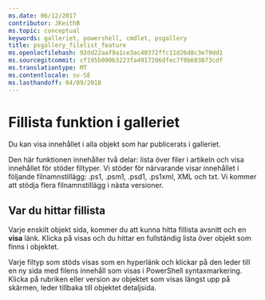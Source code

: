 ```yaml
---
ms.date: 06/12/2017
contributor: JKeithB
ms.topic: conceptual
keywords: galleriet, powershell, cmdlet, psgallery
title: psgallery_filelist_feature
ms.openlocfilehash: 92dd22aaf9a1ce3ac40372ffc11d26d8c3e79dd1
ms.sourcegitcommit: cf195b090b3223fa4917206dfec7f0b603873cdf
ms.translationtype: MT
ms.contentlocale: sv-SE
ms.lasthandoff: 04/09/2018
---
```

# <a name="filelist-feature-in-the-gallery"></a>Fillista funktion i galleriet

Du kan visa innehållet i alla objekt som har publicerats i galleriet.

Den här funktionen innehåller två delar: lista över filer i artikeln och visa innehållet för stöder filtyper. Vi stöder för närvarande visar innehållet i följande filnamnstillägg: .ps1, .psm1, .psd1, .ps1xml, XML och txt. Vi kommer att stödja flera filnamnstillägg i nästa versioner.

## <a name="where-to-find-filelist"></a>Var du hittar fillista
Varje enskilt objekt sida, kommer du att kunna hitta fillista avsnitt och en **visa** länk. Klicka på visas och du hittar en fullständig lista över objekt som finns i objektet.

Varje filtyp som stöds visas som en hyperlänk och klickar på den leder till en ny sida med filens innehåll som visas i PowerShell syntaxmarkering. Klicka på rubriken eller version av objektet som visas längst upp på skärmen, leder tillbaka till objektet detaljsida.